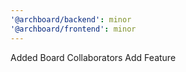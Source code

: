 ```yaml
---
'@archboard/backend': minor
'@archboard/frontend': minor
---
```


Added Board Collaborators Add Feature
